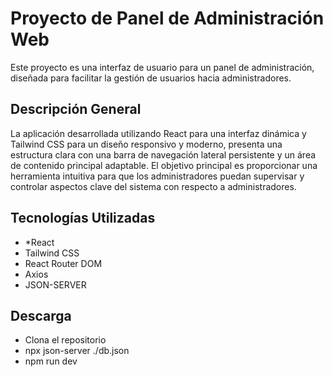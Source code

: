 # Proyecto de Panel de Administración Web

Este proyecto es una interfaz de usuario para un panel de administración, diseñada para facilitar la gestión de usuarios hacia administradores.

## Descripción General

La aplicación desarrollada utilizando React para una interfaz dinámica y Tailwind CSS para un diseño responsivo y moderno, presenta una estructura clara con una barra de navegación lateral persistente y un área de contenido principal adaptable. 
El objetivo principal es proporcionar una herramienta intuitiva para que los administradores puedan supervisar y controlar aspectos clave del sistema con respecto a administradores.


## Tecnologías Utilizadas

* *React
* Tailwind CSS
* React Router DOM
* Axios
* JSON-SERVER
  
## Descarga
* Clona el repositorio
* npx json-server ./db.json
* npm run dev
